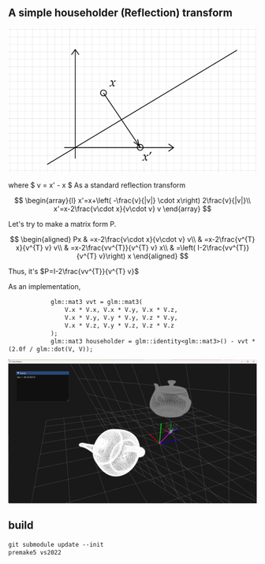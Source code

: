## A simple householder (Reflection) transform

![fig1](fig1.png)

where $ v = x' - x $ As a standard reflection transform 

$$
 \begin{array}{l}
x'=x+\left( -\frac{v}{|v|} \cdot x\right) 2\frac{v}{|v|}\\
x'=x-2\frac{v\cdot x}{v\cdot v} v
\end{array}
$$

Let's try to make a matrix form P.

$$
\begin{aligned}
Px & =x-2\frac{v\cdot x}{v\cdot v} v\\
 & =x-2\frac{v^{T} x}{v^{T} v} v\\
 & =x-2\frac{vv^{T}}{v^{T} v} x\\
 & =\left( I-2\frac{vv^{T}}{v^{T} v}\right) x
\end{aligned}
$$

Thus, it's $P=I-2\frac{vv^{T}}{v^{T} v}$

As an implementation,
```
            glm::mat3 vvt = glm::mat3(
                V.x * V.x, V.x * V.y, V.x * V.z,
                V.x * V.y, V.y * V.y, V.z * V.y,
                V.x * V.z, V.y * V.z, V.z * V.z
            );
            glm::mat3 householder = glm::identity<glm::mat3>() - vvt * (2.0f / glm::dot(V, V));
```

![demo](demo.png)

## build

```
git submodule update --init
premake5 vs2022
```
